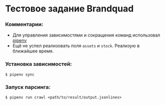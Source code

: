 # Тестовое задание Brandquad

### Комментарии:
* Для управления зависимостями и сокращения команд использовал [pipenv](https://github.com/pypa/pipenv) 
* Ещё не успел реализовать поля `assets` и `stock`. Реализую в ближайшее время.

### Установка зависимостей:
```
$ pipenv sync
```

### Запуск парсинга:
```
$ pipenv run crawl <path/to/result/output.jsonlines>
```
